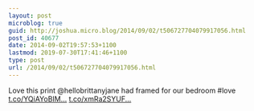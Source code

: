 ```yaml
---
layout: post
microblog: true
guid: http://joshua.micro.blog/2014/09/02/t506727704079917056.html
post_id: 40677
date: 2014-09-02T19:57:53+1100
lastmod: 2019-07-30T17:41:46+1100
type: post
url: /2014/09/02/t506727704079917056.html
---
```

Love this print @hellobrittanyjane had framed for our bedroom #love [t.co/YQiAYoBIM...](http://t.co/YQiAYoBIM6) [t.co/xmRa2SYUF...](http://t.co/xmRa2SYUFL)
